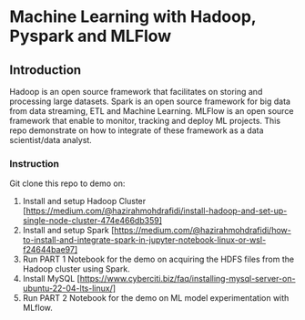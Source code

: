 # Machine Learning with Hadoop, Pyspark and MLFlow

## Introduction

Hadoop is an open source framework that facilitates on storing and processing large datasets. Spark is an open source framework for big data from data streaming, ETL and Machine Learning. MLFlow is an open source framework that enable to monitor, tracking and deploy ML projects. This repo demonstrate on how to integrate of these framework as a data scientist/data analyst.


### Instruction
Git clone this repo to demo on:

1. Install and setup Hadoop Cluster [https://medium.com/@hazirahmohdrafidi/install-hadoop-and-set-up-single-node-cluster-474e466db359]
2. Install and setup Spark [https://medium.com/@hazirahmohdrafidi/how-to-install-and-integrate-spark-in-jupyter-notebook-linux-or-wsl-f24644bae97]
3. Run PART 1 Notebook for the demo on acquiring the HDFS files from the Hadoop cluster using Spark.
4. Install MySQL [https://www.cyberciti.biz/faq/installing-mysql-server-on-ubuntu-22-04-lts-linux/]
5. Run PART 2 Notebook for the demo on ML model experimentation with MLflow.
